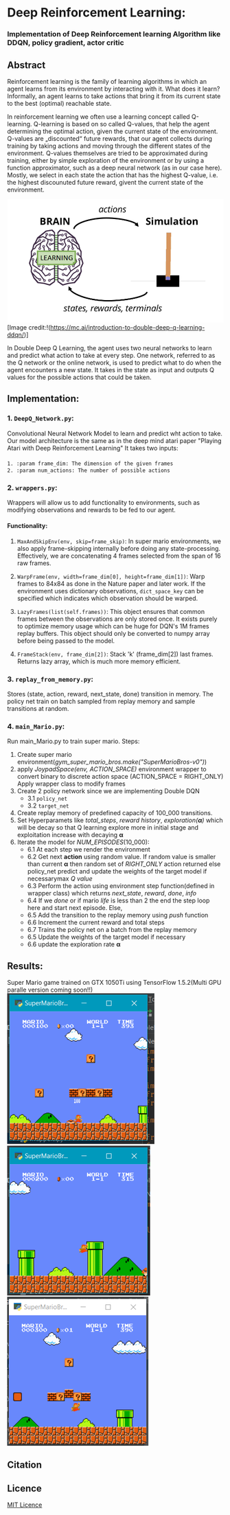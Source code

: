 # Deep Reinforcement Learning:
### Implementation of Deep Reinforcement learning Algorithm like DDQN, policy gradient, actor critic
## Abstract
Reinforcement learning is the family of learning algorithms in which an agent learns from its environment by interacting with it. What does it learn? Informally, an agent learns to take actions that bring it from its current state to the best (optimal) reachable state.

In reinforcement learning we often use a learning concept called Q-learning. Q-learning is based on so called Q-values, that help the agent determining the optimal action, given the current state of the environment. Q-values are „discounted“ future rewards, that our agent collects during training by taking actions and moving through the different states of the environment. Q-values themselves are tried to be approximated during training, either by simple exploration of the environment or by using a function approximator, such as a deep neural network (as in our case here). Mostly, we select in each state the action that has the highest Q-value, i.e. the highest discounuted future reward, givent the current state of the environment.

![DQN](/Images/DQN.png)
[Image credit:!(https://mc.ai/introduction-to-double-deep-q-learning-ddqn/)]

In Double Deep Q Learning, the agent uses two neural networks to learn and predict what action to take at every step. One network, referred to as the Q network or the online network, is used to predict what to do when the agent encounters a new state. It takes in the state as input and outputs Q values for the possible actions that could be taken. 

## Implementation:
### 1. `DeepQ_Network.py`: 
Convolutional Neural Network Model to learn and predict wht action to take. Our model architecture is the same as in the deep mind atari paper "Playing Atari with Deep        Reinforcement Learning" It takes two inputs:
#### 
    1. :param frame_dim: The dimension of the given frames
    2. :param num_actions: The number of possible actions

### 2. `wrappers.py`:
Wrappers will allow us to add functionality to environments, such as modifying observations and rewards to be fed to our agent.
#### Functionality:
1. `MaxAndSkipEnv(env, skip=frame_skip)`: In super mario environments, we also apply frame-skipping internally before doing any state-processing. Effectively, we are concatenating 4 frames selected from the span of 16 raw frames.

2. `WarpFrame(env, width=frame_dim[0], height=frame_dim[1])`: Warp frames to 84x84 as done in the Nature paper and later work. If the environment uses dictionary observations, `dict_space_key` can be specified which indicates which observation should be warped.

3. `LazyFrames(list(self.frames))`: This object ensures that common frames between the observations are only stored once. It exists purely to optimize memory usage which can be huge for DQN's 1M frames replay buffers. This object should only be converted to numpy array before being passed to the model.

4. `FrameStack(env, frame_dim[2])`: Stack 'k' (frame_dim[2]) last frames. Returns lazy array, which is much more memory efficient.
    
### 3. `replay_from_memory.py`:
Stores (state, action, reward, next_state, done) transition in memory. The policy net train on batch sampled from replay memory and sample transitions at random.

### 4. `main_Mario.py`:
Run main_Mario.py to train super mario. 
Steps:
1. Create super mario environment(*gym_super_mario_bros.make("SuperMarioBros-v0")*)
2. apply *JoypadSpace(env, ACTION_SPACE)* environment wrapper to convert binary to discrete action space (ACTION_SPACE = RIGHT_ONLY) Apply wrapper class to modify frames
3. Create 2 policy network since we are implementing Double DQN
    - 3.1 `policy_net`
    - 3.2 `target_net`
4. Create replay memory of predefined capacity of 100_000 transitions.
5. Set Hyperparamets like *total_steps*, *reward history*, *exploration(**α**)* which will be decay so that Q learning explore more in initial stage and exploitation increase with decaying **α** 
6. Iterate the model for *NUM_EPISODES*(10_000):
    - 6.1 At each step we render the environment
    - 6.2 Get next **action** using random value. If random value is smaller than current **α** then random set of *RIGHT_ONLY* action returned else policy_net predict and  update the weights of the target model if necessarymax *Q value* 
    - 6.3 Perform the action using environment step function(defined in wrapper class) which returns *next_state*, *reward*, *done*, *info* 
    - 6.4 If we *done* or if mario *life* is less than 2 the end the step loop here and start next episode. Else,
    - 6.5 Add the transition to the replay memory using *push* function
    - 6.6 Increment the current reward and total steps
    - 6.7 Trains the policy net on a batch from the replay memory
    - 6.5 Update the weights of the target model if necessary
    - 6.6 update the exploration rate **α**

## Results:
Super Mario game trained on GTX 1050Ti using TensorFlow 1.5.2(Multi GPU paralle version coming soon!!)
![Training](/Images/Mario_Training.png) ![Training](/Images/Mario_Training1.png) ![Training](/Images/Mario_Training2.png)

## Citation

## Licence
[MIT Licence](/LICENSE)


